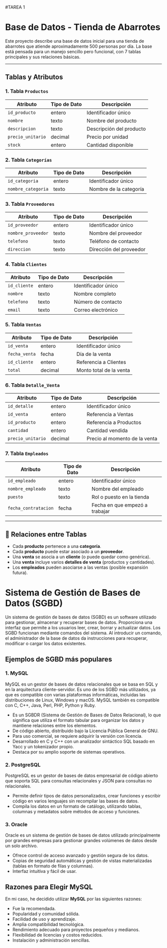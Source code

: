 #TAREA 1

# Base de Datos - Tienda de Abarrotes

Este proyecto describe una base de datos inicial para una tienda de abarrotes que atiende aproximadamente 500 personas por día. La base está pensada para un manejo sencillo pero funcional, con 7 tablas principales y sus relaciones básicas.

---

## Tablas y Atributos

### 1. Tabla `Productos`
| Atributo         | Tipo de Dato  | Descripción                  |
|------------------|---------------|------------------------------|
| `id_producto`    | entero        | Identificador único          |
| `nombre`         | texto         | Nombre del producto          |
| `descripcion`    | texto         | Descripción del producto     |
| `precio_unitario`| decimal       | Precio por unidad            |
| `stock`          | entero        | Cantidad disponible          |

### 2. Tabla `Categorías`
| Atributo          | Tipo de Dato  | Descripción                 |
|-------------------|---------------|-----------------------------|
| `id_categoria`    | entero        | Identificador único         |
| `nombre_categoria`| texto         | Nombre de la categoría      |

### 3. Tabla `Proveedores`
| Atributo         | Tipo de Dato  | Descripción                  |
|------------------|---------------|------------------------------|
| `id_proveedor`   | entero        | Identificador único          |
| `nombre_proveedor`| texto        | Nombre del proveedor         |
| `telefono`       | texto         | Teléfono de contacto         |
| `direccion`      | texto         | Dirección del proveedor      |

### 4. Tabla `Clientes`
| Atributo         | Tipo de Dato  | Descripción                  |
|------------------|---------------|------------------------------|
| `id_cliente`     | entero        | Identificador único          |
| `nombre`         | texto         | Nombre completo              |
| `telefono`       | texto         | Número de contacto           |
| `email`          | texto         | Correo electrónico           |

### 5. Tabla `Ventas`
| Atributo         | Tipo de Dato  | Descripción                  |
|------------------|---------------|------------------------------|
| `id_venta`       | entero        | Identificador único          |
| `fecha_venta`    | fecha         | Día de la venta              |
| `id_cliente`     | entero        | Referencia a Clientes        |
| `total`          | decimal       | Monto total de la venta      |

### 6. Tabla `Detalle_Venta`
| Atributo         | Tipo de Dato  | Descripción                  |
|------------------|---------------|------------------------------|
| `id_detalle`     | entero        | Identificador único          |
| `id_venta`       | entero        | Referencia a Ventas          |
| `id_producto`    | entero        | Referencia a Productos       |
| `cantidad`       | entero        | Cantidad vendida             |
| `precio_unitario`| decimal       | Precio al momento de la venta|

### 7. Tabla `Empleados`
| Atributo          | Tipo de Dato  | Descripción                  |
|-------------------|---------------|------------------------------|
| `id_empleado`     | entero        | Identificador único          |
| `nombre_empleado` | texto         | Nombre del empleado          |
| `puesto`          | texto         | Rol o puesto en la tienda    |
| `fecha_contratacion`| fecha      | Fecha en que empezó a trabajar|

---

## 🔗 Relaciones entre Tablas
- Cada **producto** pertenece a una **categoría**.
- Cada **producto** puede estar asociado a un **proveedor**.
- Una **venta** se asocia a un **cliente** (o puede quedar como genérica).
- Una **venta** incluye varios **detalles de venta** (productos y cantidades).
- Los **empleados** pueden asociarse a las ventas (posible expansión futura).

# Sistema de Gestión de Bases de Datos (SGBD)

Un sistema de gestión de bases de datos (SGBD) es un software utilizado para gestionar, almacenar y recuperar bases de datos. Proporciona una interfaz que permite a los usuarios leer, crear, borrar y actualizar datos. Los SGBD funcionan mediante comandos del sistema. Al introducir un comando, el administrador de la base de datos da instrucciones para recuperar, modificar o cargar los datos existentes.

## Ejemplos de SGBD más populares

### 1. MySQL
MySQL es un gestor de bases de datos relacionales que se basa en SQL y en la arquitectura cliente-servidor. Es uno de los SGBD más utilizados, ya que es compatible con varias plataformas informáticas, incluidas las distribuciones de Linux, Windows y macOS. MySQL también es compatible con C, C++, Java, Perl, PHP, Python y Ruby.

- Es un SGBDR (Sistema de Gestión de Bases de Datos Relacional), lo que significa que utiliza el formato tabular para organizar los datos y mantiene relaciones entre los elementos.
- De código abierto, distribuido bajo la Licencia Pública General de GNU.
- Para uso comercial, se requiere adquirir la versión con licencia.
- Desarrollado en C y C++ con un analizador sintáctico SQL basado en Yacc y un tokenizador propio.
- Destaca por su amplio soporte de sistemas operativos.

### 2. PostgreSQL
PostgreSQL es un gestor de bases de datos empresarial de código abierto que soporta SQL para consultas relacionales y JSON para consultas no relacionales.

- Permite definir tipos de datos personalizados, crear funciones y escribir código en varios lenguajes sin recompilar las bases de datos.
- Compila los datos en un formato de catálogo, utilizando tablas, columnas y metadatos sobre métodos de acceso y funciones.

### 3. Oracle
Oracle es un sistema de gestión de bases de datos utilizado principalmente por grandes empresas para gestionar grandes volúmenes de datos desde un solo archivo.

- Ofrece control de acceso avanzado y gestión segura de los datos.
- Copias de seguridad automáticas y gestión de vistas materializadas (tablas en formato de filas y columnas).
- Interfaz intuitiva y fácil de usar.

## Razones para Elegir MySQL

En mi caso, he decidido utilizar **MySQL** por las siguientes razones:

- Fue la recomendada.
- Popularidad y comunidad sólida.
- Facilidad de uso y aprendizaje.
- Amplia compatibilidad tecnológica.
- Rendimiento adecuado para proyectos pequeños y medianos.
- Flexibilidad de licencias y costos reducidos.
- Instalación y administración sencillas.

